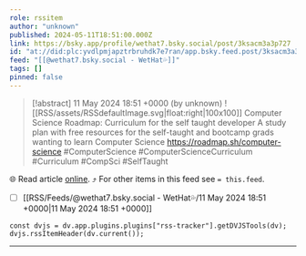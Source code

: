 ```yaml
---
role: rssitem
author: "unknown"
published: 2024-05-11T18:51:00.000Z
link: https://bsky.app/profile/wethat7.bsky.social/post/3ksacm3a3p727
id: "at://did:plc:yvdlpmjapztrbruhdk7e7ran/app.bsky.feed.post/3ksacm3a3p727"
feed: "[[@wethat7․bsky․social - WetHat💦]]"
tags: []
pinned: false
---
```


> [!abstract] 11 May 2024 18:51 +0000 (by unknown)
> ![[RSS/assets/RSSdefaultImage.svg|float:right|100x100]] Computer Science Roadmap: Curriculum for the self taught developer A study plan with free resources for the self-taught and bootcamp grads wanting to learn Computer Science https://roadmap.sh/computer-science #ComputerScience #ComputerScienceCurriculum #Curriculum #CompSci #SelfTaught

🌐 Read article [online](https://bsky.app/profile/wethat7.bsky.social/post/3ksacm3a3p727). ⤴ For other items in this feed see `= this.feed`.

- [ ] [[RSS/Feeds/@wethat7․bsky․social - WetHat💦/11 May 2024 18꞉51 +0000|11 May 2024 18꞉51 +0000]]

~~~dataviewjs
const dvjs = dv.app.plugins.plugins["rss-tracker"].getDVJSTools(dv);
dvjs.rssItemHeader(dv.current());
~~~

- - -
